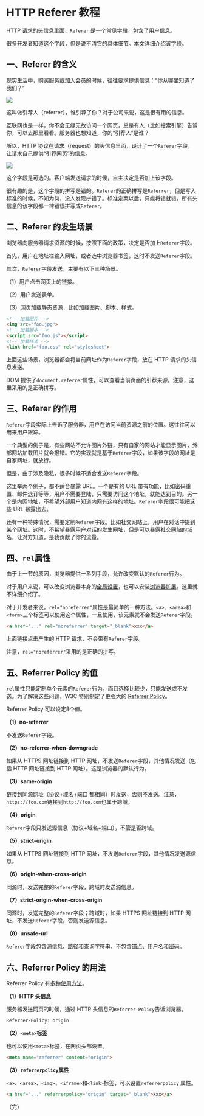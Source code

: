 # HTTP Referer 教程

HTTP 请求的头信息里面，`Referer` 是一个常见字段，包含了用户信息。

很多开发者知道这个字段，但是说不清它的具体细节。本文详细介绍该字段。

## 一、Referer 的含义

现实生活中，购买服务或加入会员的时候，往往要求提供信息：“你从哪里知道了我们？”

![](https://www.wangbase.com/blogimg/asset/201906/bg2019060401.jpg)

这叫做引荐人（referrer），谁引荐了你？对于公司来说，这是很有用的信息。

互联网也是一样，你不会无缘无故访问一个网页，总是有人（比如搜索引擎）告诉你，可以去那里看看。服务器也想知道，你的“引荐人”是谁？

所以，HTTP 协议在请求（request）的头信息里面，设计了一个`Referer`字段，让请求自己提供“引荐网页”的信息。

![](https://www.wangbase.com/blogimg/asset/201906/bg2019060402.jpg)

这个字段是可选的。客户端发送请求的时候，自主决定是否加上该字段。

很有趣的是，这个字段的拼写是错的。`Referer`的正确拼写是`Referrer`，但是写入标准的时候，不知为何，没人发现拼错了。标准定案以后，只能将错就错，所有头信息的该字段都一律错误拼写成`Referer`。

## 二、Referer 的发生场景

浏览器向服务器请求资源的时候，按照下面的政策，决定是否加上`Referer`字段。

首先，用户在地址栏输入网址，或者选中浏览器书签，这时不发送`Referer`字段。

其次，`Referer`字段发送，主要有以下三种场景。

（1）用户点击网页上的链接。

（2）用户发送表单。

（3）网页加载静态资源，比如加载图片、脚本、样式。

```html
<!-- 加载图片 -->
<img src="foo.jpg">
<!-- 加载脚本 -->
<script src="foo.js"></script>
<!-- 加载样式 -->
<link href="foo.css" rel="stylesheet">
```

上面这些场景，浏览器都会将当前网址作为`Referer`字段，放在 HTTP 请求的头信息发送。

DOM 提供了`document.referrer`属性，可以查看当前页面的引荐来源。注意，这里采用的是正确拼写。

## 三、Referer 的作用

`Referer`字段实际上告诉了服务器，用户在访问当前资源之前的位置。这往往可以用来用户跟踪。

一个典型的例子是，有些网站不允许图片外链，只有自家的网站才能显示图片，外部网站加载图片就会报错。它的实现就是基于`Referer`字段，如果该字段的网址是自家网址，就放行。

但是，由于涉及隐私，很多时候不适合发送`Referer`字段。

这里举两个例子，都不适合暴露 URL。一个是有的 URL 带有功能，比如密码重置、邮件退订等等，用户不需要登陆，只需要访问这个地址，就能达到目的。另一个是内网地址，不希望外部用户知道内网有这样的地址。`Referer`字段很可能把这些 URL 暴露出去。

还有一种特殊情况，需要定制`Referer`字段。比如社交网站上，用户在对话中提到某个网址。这时，不希望暴露用户对话的发生网址，但是可以暴露社交网站的域名，让对方知道，是我贡献了你的流量。

## 四、`rel`属性

由于上一节的原因，浏览器提供一系列手段，允许改变默认的`Referer`行为。

对于用户来说，可以改变浏览器本身的[全局设置](http://kb.mozillazine.org/Network.http.sendRefererHeader)，也可以安装[浏览器扩展](https://browsernative.com/http-referer-control-chrome/)。这里就不详细介绍了。

对于开发者来说，`rel="noreferrer"`属性是最简单的一种方法。`<a>`、`<area>`和`<form>`三个标签可以使用这个属性，一旦使用，该元素就不会发送`Referer`字段。

```html
<a href="..." rel="noreferrer" target="_blank">xxx</a>
```

上面链接点击产生的 HTTP 请求，不会带有`Referer`字段。

注意，`rel="noreferrer"`采用的是正确的拼写。

## 五、Referrer Policy 的值

`rel`属性只能定制单个元素的`Referer`行为，而且选择比较少，只能发送或不发送。为了解决这些问题，W3C 特别制定了更强大的 [Referrer Policy](https://w3c.github.io/webappsec-referrer-policy/)。

Referrer Policy 可以设定8个值。

**（1）no-referrer**

不发送`Referer`字段。

**（2）no-referrer-when-downgrade**

如果从 HTTPS 网址链接到 HTTP 网址，不发送`Referer`字段，其他情况发送（包括 HTTP 网址链接到 HTTP 网址）。这是浏览器的默认行为。

**（3）same-origin**

链接到同源网址（协议+域名+端口 都相同）时发送，否则不发送。注意，`https://foo.com`链接到`http://foo.com`也属于跨域。

**（4）origin**

`Referer`字段只发送源信息（协议+域名+端口），不管是否跨域。

**（5）strict-origin**

如果从 HTTPS 网址链接到 HTTP 网址，不发送`Referer`字段，其他情况发送源信息。

**（6）origin-when-cross-origin**

同源时，发送完整的`Referer`字段，跨域时发送源信息。

**（7）strict-origin-when-cross-origin**

同源时，发送完整的`Referer`字段；跨域时，如果 HTTPS 网址链接到 HTTP 网址，不发送`Referer`字段，否则发送源信息。

**（8）unsafe-url**

`Referer`字段包含源信息、路径和查询字符串，不包含锚点、用户名和密码。

## 六、Referrer Policy 的用法

Referrer Policy 有[多种使用方法](https://w3c.github.io/webappsec-referrer-policy/#referrer-policy-delivery)。

**（1）HTTP 头信息**

服务器发送网页的时候，通过 HTTP 头信息的`Referrer-Policy`告诉浏览器。

```html
Referrer-Policy: origin
```

**（2）`<meta>`标签**

也可以使用`<meta>`标签，在网页头部设置。

```html
<meta name="referrer" content="origin">
```

**（3）`referrerpolicy`属性**

 `<a>`、`<area>`、`<img>`、`<iframe>`和`<link>`标签，可以设置`referrerpolicy` 属性。
 
```html
<a href="..." referrerpolicy="origin" target="_blank">xxx</a>
```

（完）
